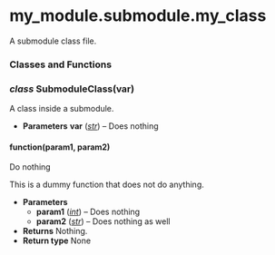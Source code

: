 # my_module.submodule.my_class

A submodule class file.

### Classes and Functions

### *class* SubmoduleClass(var)

A class inside a submodule.

* **Parameters**
  **var** ([*str*](https://docs.python.org/3/library/stdtypes.html#str)) – Does nothing

#### function(param1, param2)

Do nothing

This is a dummy function that does not do anything.

* **Parameters**
  * **param1** ([*int*](https://docs.python.org/3/library/functions.html#int)) – Does nothing
  * **param2** ([*str*](https://docs.python.org/3/library/stdtypes.html#str)) – Does nothing as well
* **Returns**
  Nothing.
* **Return type**
  None
